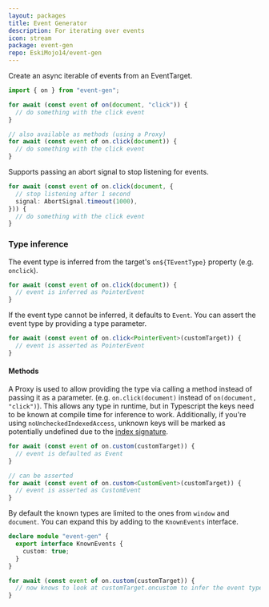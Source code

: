 ```yaml
---
layout: packages
title: Event Generator
description: For iterating over events
icon: stream
package: event-gen
repo: EskiMojo14/event-gen
---
```


Create an async iterable of events from an EventTarget.

```ts
import { on } from "event-gen";

for await (const event of on(document, "click")) {
  // do something with the click event
}

// also available as methods (using a Proxy)
for await (const event of on.click(document)) {
  // do something with the click event
}
```

Supports passing an abort signal to stop listening for events.

```ts
for await (const event of on.click(document, {
  // stop listening after 1 second
  signal: AbortSignal.timeout(1000),
})) {
  // do something with the click event
}
```

### Type inference

The event type is inferred from the target's `on${TEventType}` property (e.g. `onclick`).

```ts
for await (const event of on.click(document)) {
  // event is inferred as PointerEvent
}
```

If the event type cannot be inferred, it defaults to `Event`. You can assert the event type by providing a type parameter.

```ts
for await (const event of on.click<PointerEvent>(customTarget)) {
  // event is asserted as PointerEvent
}
```

#### Methods

A Proxy is used to allow providing the type via calling a method instead of passing it as a parameter. (e.g. `on.click(document)` instead of `on(document, "click")`). This allows any type in runtime, but in Typescript the keys need to be known at compile time for inference to work. Additionally, if you're using `noUncheckedIndexedAccess`, unknown keys will be marked as potentially undefined due to the [index signature](https://github.com/microsoft/TypeScript/issues/47594).

```ts
for await (const event of on.custom(customTarget)) {
  // event is defaulted as Event
}

// can be asserted
for await (const event of on.custom<CustomEvent>(customTarget)) {
  // event is asserted as CustomEvent
}
```

By default the known types are limited to the ones from `window` and `document`. You can expand this by adding to the `KnownEvents` interface.

```ts
declare module "event-gen" {
  export interface KnownEvents {
    custom: true;
  }
}

for await (const event of on.custom(customTarget)) {
  // now knows to look at customTarget.oncustom to infer the event type
}
```

